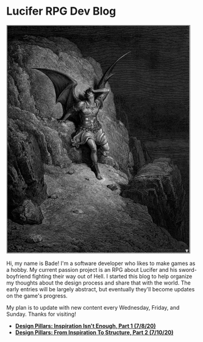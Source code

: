# Lucifer RPG Dev Blog
![](./f861226a73e94460c0d8ea150ac741f1.jpg)

Hi, my name is Bade! I'm a software developer who likes to make games as a hobby. My current passion project is an RPG about Lucifer and his sword-boyfriend fighting their way out of Hell. I started this blog to help organize my thoughts about the design process and share that with the world. The early entries will be largely abstract, but eventually they'll become updates on the game's progress.

My plan is to update with new content every Wednesday, Friday, and Sunday. Thanks for visiting!

- [**Design Pillars: Inspiration Isn't Enough, Part 1 (7/8/20)**](./entry01-pillarspt1.md)
- [**Design Pillars: From Inspiration To Structure, Part 2 (7/10/20)**](./entry02-pillarspt2.md)
